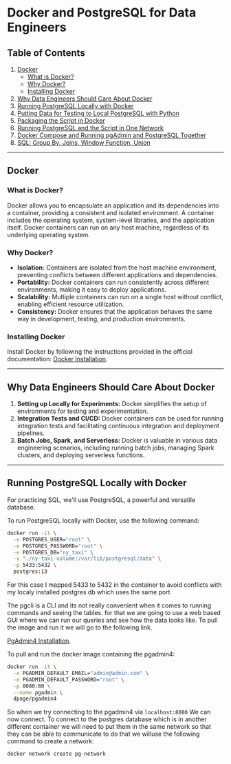 # Docker and PostgreSQL for Data Engineers

## Table of Contents

1. [Docker](#docker)
   - [What is Docker?](#what-is-docker)
   - [Why Docker?](#why-docker)
   - [Installing Docker](#installing-docker)
2. [Why Data Engineers Should Care About Docker](#why-data-engineers-should-care-about-docker)
3. [Running PostgreSQL Locally with Docker](#running-postgresql-locally-with-docker)
4. [Putting Data for Testing to Local PostgreSQL with Python](#putting-data-for-testing-to-local-postgresql-with-python)
5. [Packaging the Script in Docker](#packaging-the-script-in-docker)
6. [Running PostgreSQL and the Script in One Network](#running-postgresql-and-the-script-in-one-network)
7. [Docker Compose and Running pgAdmin and PostgreSQL Together](#docker-compose-and-running-pgadmin-and-postgresql-together)
8. [SQL: Group By, Joins, Window Function, Union](#sql-group-by-joins-window-function-union)

---

## Docker

### What is Docker?

Docker allows you to encapsulate an application and its dependencies into a container, providing a consistent and isolated environment. A container includes the operating system, system-level libraries, and the application itself. Docker containers can run on any host machine, regardless of its underlying operating system.

### Why Docker?

- **Isolation:** Containers are isolated from the host machine environment, preventing conflicts between different applications and dependencies.
- **Portability:** Docker containers can run consistently across different environments, making it easy to deploy applications.
- **Scalability:** Multiple containers can run on a single host without conflict, enabling efficient resource utilization.
- **Consistency:** Docker ensures that the application behaves the same way in development, testing, and production environments.

### Installing Docker

Install Docker by following the instructions provided in the official documentation: [Docker Installation](https://docs.docker.com/get-docker/).

---

## Why Data Engineers Should Care About Docker

1. **Setting up Locally for Experiments:** Docker simplifies the setup of environments for testing and experimentation.
2. **Integration Tests and CI/CD:** Docker containers can be used for running integration tests and facilitating continuous integration and deployment pipelines.
3. **Batch Jobs, Spark, and Serverless:** Docker is valuable in various data engineering scenarios, including running batch jobs, managing Spark clusters, and deploying serverless functions.

---

## Running PostgreSQL Locally with Docker

For practicing SQL, we'll use PostgreSQL, a powerful and versatile database.

To run PostgreSQL locally with Docker, use the following command:

```bash
docker run -it \
  -e POSTGRES_USER="root" \
  -e POSTGRES_PASSWORD="root" \
  -e POSTGRES_DB="ny_taxi" \
  -v "./ny-taxi-volume:/var/lib/postgresql/data" \
  -p 5433:5432 \
  postgres:13
```

For this case I mapped 5433 to 5432 in the container to avoid conflicts with my localy installed postgres db which uses the same port

The pgcli is a CLI and its not really convenient when it comes to running commands and seeing the tables. for that we are going to use a web based GUI where we can run our queries and see how the data looks like. To pull the image and run it we will go to the following link.

[PgAdmin4 Installation](https://www.pgadmin.org/download/).

To pull and run the docker image containing the pgadmin4:

```bash
docker run -it \
  -e PGADMIN_DEFAULT_EMAIL="admin@admin.com" \
  -e PGADMIN_DEFAULT_PASSWORD="root" \
  -p 8080:80 \
  --name pgadmin \
  dpage/pgadmin4
```

So when we try connecting to the pgadmin4 via `localhost:8080` We can now connect. To connect to the postgres database which is in another different container we will need to put them in the same network so that they can be able to communicate to do that we willuse the following command to create a network:

```
docker network create pg-network
```
